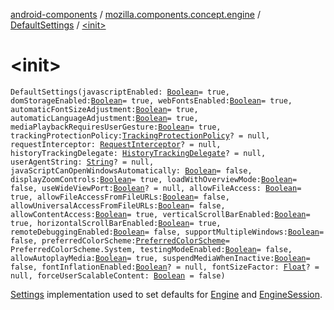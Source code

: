 [android-components](../../index.md) / [mozilla.components.concept.engine](../index.md) / [DefaultSettings](index.md) / [&lt;init&gt;](./-init-.md)

# &lt;init&gt;

`DefaultSettings(javascriptEnabled: `[`Boolean`](https://kotlinlang.org/api/latest/jvm/stdlib/kotlin/-boolean/index.html)` = true, domStorageEnabled: `[`Boolean`](https://kotlinlang.org/api/latest/jvm/stdlib/kotlin/-boolean/index.html)` = true, webFontsEnabled: `[`Boolean`](https://kotlinlang.org/api/latest/jvm/stdlib/kotlin/-boolean/index.html)` = true, automaticFontSizeAdjustment: `[`Boolean`](https://kotlinlang.org/api/latest/jvm/stdlib/kotlin/-boolean/index.html)` = true, automaticLanguageAdjustment: `[`Boolean`](https://kotlinlang.org/api/latest/jvm/stdlib/kotlin/-boolean/index.html)` = true, mediaPlaybackRequiresUserGesture: `[`Boolean`](https://kotlinlang.org/api/latest/jvm/stdlib/kotlin/-boolean/index.html)` = true, trackingProtectionPolicy: `[`TrackingProtectionPolicy`](../-engine-session/-tracking-protection-policy/index.md)`? = null, requestInterceptor: `[`RequestInterceptor`](../../mozilla.components.concept.engine.request/-request-interceptor/index.md)`? = null, historyTrackingDelegate: `[`HistoryTrackingDelegate`](../../mozilla.components.concept.engine.history/-history-tracking-delegate/index.md)`? = null, userAgentString: `[`String`](https://kotlinlang.org/api/latest/jvm/stdlib/kotlin/-string/index.html)`? = null, javaScriptCanOpenWindowsAutomatically: `[`Boolean`](https://kotlinlang.org/api/latest/jvm/stdlib/kotlin/-boolean/index.html)` = false, displayZoomControls: `[`Boolean`](https://kotlinlang.org/api/latest/jvm/stdlib/kotlin/-boolean/index.html)` = true, loadWithOverviewMode: `[`Boolean`](https://kotlinlang.org/api/latest/jvm/stdlib/kotlin/-boolean/index.html)` = false, useWideViewPort: `[`Boolean`](https://kotlinlang.org/api/latest/jvm/stdlib/kotlin/-boolean/index.html)`? = null, allowFileAccess: `[`Boolean`](https://kotlinlang.org/api/latest/jvm/stdlib/kotlin/-boolean/index.html)` = true, allowFileAccessFromFileURLs: `[`Boolean`](https://kotlinlang.org/api/latest/jvm/stdlib/kotlin/-boolean/index.html)` = false, allowUniversalAccessFromFileURLs: `[`Boolean`](https://kotlinlang.org/api/latest/jvm/stdlib/kotlin/-boolean/index.html)` = false, allowContentAccess: `[`Boolean`](https://kotlinlang.org/api/latest/jvm/stdlib/kotlin/-boolean/index.html)` = true, verticalScrollBarEnabled: `[`Boolean`](https://kotlinlang.org/api/latest/jvm/stdlib/kotlin/-boolean/index.html)` = true, horizontalScrollBarEnabled: `[`Boolean`](https://kotlinlang.org/api/latest/jvm/stdlib/kotlin/-boolean/index.html)` = true, remoteDebuggingEnabled: `[`Boolean`](https://kotlinlang.org/api/latest/jvm/stdlib/kotlin/-boolean/index.html)` = false, supportMultipleWindows: `[`Boolean`](https://kotlinlang.org/api/latest/jvm/stdlib/kotlin/-boolean/index.html)` = false, preferredColorScheme: `[`PreferredColorScheme`](../../mozilla.components.concept.engine.mediaquery/-preferred-color-scheme/index.md)` = PreferredColorScheme.System, testingModeEnabled: `[`Boolean`](https://kotlinlang.org/api/latest/jvm/stdlib/kotlin/-boolean/index.html)` = false, allowAutoplayMedia: `[`Boolean`](https://kotlinlang.org/api/latest/jvm/stdlib/kotlin/-boolean/index.html)` = true, suspendMediaWhenInactive: `[`Boolean`](https://kotlinlang.org/api/latest/jvm/stdlib/kotlin/-boolean/index.html)` = false, fontInflationEnabled: `[`Boolean`](https://kotlinlang.org/api/latest/jvm/stdlib/kotlin/-boolean/index.html)`? = null, fontSizeFactor: `[`Float`](https://kotlinlang.org/api/latest/jvm/stdlib/kotlin/-float/index.html)`? = null, forceUserScalableContent: `[`Boolean`](https://kotlinlang.org/api/latest/jvm/stdlib/kotlin/-boolean/index.html)` = false)`

[Settings](../-settings/index.md) implementation used to set defaults for [Engine](../-engine/index.md) and [EngineSession](../-engine-session/index.md).

